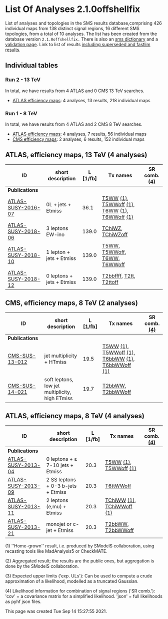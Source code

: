 # List Of Analyses 2.1.0offshellfix 
List of analyses and topologies in the SMS results database,comprising 426 individual maps from 138 distinct signal regions, 16 different SMS topologies, from a total of 10 analyses.
The list has been created from the database version `2.1.0offshellfix.`
There is also an  [sms dictionary](SmsDictionary210offshellfix) and a [validation page](Validation210offshellfix).
Link to list of results [including superseded and fastlim results](ListOfAnalyses210offshellfixWithSuperseded).

## Individual tables

### Run 2 - 13 TeV
In total, we have results from 4 ATLAS and 0 CMS 13 TeV searches.
 * [ATLAS efficiency maps](#ATLASefficiencymaps13): 4  analyses, 13 results, 218 individual maps

### Run 1 - 8 TeV
In total, we have results from 4 ATLAS and 2 CMS 8 TeV searches.
 * [ATLAS efficiency maps](#ATLASefficiencymaps8): 4  analyses, 7 results, 56 individual maps
 * [CMS efficiency maps](#CMSefficiencymaps8): 2  analyses, 6 results, 152 individual maps

<a name="ATLASefficiencymaps13"></a>
## ATLAS, efficiency maps, 13 TeV (4 analyses)

| **ID** | **short description** | **L [1/fb]** | **Tx names** | **SR comb. [(4)](#A4)** |
|--------|-----------------------|--------------|--------------|-------------------------|
| **Publications** | | | | |
| [ATLAS-SUSY-2016-07](https://atlas.web.cern.ch/Atlas/GROUPS/PHYSICS/PAPERS/SUSY-2016-07/)<a name="ATLAS-SUSY-2016-07"></a> | 0L + jets + Etmiss | 36.1 | [T5WW](SmsDictionary210offshellfix#T5WW) [(1)](#A1), [T5WWoff](SmsDictionary210offshellfix#T5WWoff) [(1)](#A1), [T6WW](SmsDictionary210offshellfix#T6WW) [(1)](#A1), [T6WWoff](SmsDictionary210offshellfix#T6WWoff) [(1)](#A1) |  |
| [ATLAS-SUSY-2018-06](https://atlas.web.cern.ch/Atlas/GROUPS/PHYSICS/PAPERS/SUSY-2018-06/)<a name="ATLAS-SUSY-2018-06"></a> | 3 leptons EW-ino | 139.0 | [TChiWZ](SmsDictionary210offshellfix#TChiWZ), [TChiWZoff](SmsDictionary210offshellfix#TChiWZoff) |  |
| [ATLAS-SUSY-2018-10](https://atlas.web.cern.ch/Atlas/GROUPS/PHYSICS/PAPERS/SUSY-2018-10/)<a name="ATLAS-SUSY-2018-10"></a> | 1 lepton + jets + Etmiss | 139.0 | [T5WW](SmsDictionary210offshellfix#T5WW), [T5WWoff](SmsDictionary210offshellfix#T5WWoff), [T6WW](SmsDictionary210offshellfix#T6WW), [T6WWoff](SmsDictionary210offshellfix#T6WWoff) |  |
| [ATLAS-SUSY-2018-12](https://atlas.web.cern.ch/Atlas/GROUPS/PHYSICS/PAPERS/SUSY-2018-12/)<a name="ATLAS-SUSY-2018-12"></a> | 0 leptons + jets + Etmiss | 139.0 | [T2bbffff](SmsDictionary210offshellfix#T2bbffff), [T2tt](SmsDictionary210offshellfix#T2tt), [T2ttoff](SmsDictionary210offshellfix#T2ttoff) |  |

<a name="CMSefficiencymaps8"></a>
## CMS, efficiency maps, 8 TeV (2 analyses)

| **ID** | **short description** | **L [1/fb]** | **Tx names** | **SR comb. [(4)](#A4)** |
|--------|-----------------------|--------------|--------------|-------------------------|
| **Publications** | | | | |
| [CMS-SUS-13-012](https://twiki.cern.ch/twiki/bin/view/CMSPublic/PhysicsResultsSUS13012)<a name="CMS-SUS-13-012"></a> | jet multiplicity + HTmiss | 19.5 | [T5WW](SmsDictionary210offshellfix#T5WW) [(1)](#A1), [T5WWoff](SmsDictionary210offshellfix#T5WWoff) [(1)](#A1), [T6bbWW](SmsDictionary210offshellfix#T6bbWW) [(1)](#A1), [T6bbWWoff](SmsDictionary210offshellfix#T6bbWWoff) [(1)](#A1) |  |
| [CMS-SUS-14-021](https://twiki.cern.ch/twiki/bin/view/CMSPublic/PhysicsResultsSUS14021)<a name="CMS-SUS-14-021"></a> | soft leptons, low jet multiplicity, high ETmiss | 19.7 | [T2bbWW](SmsDictionary210offshellfix#T2bbWW), [T2bbWWoff](SmsDictionary210offshellfix#T2bbWWoff) |  |

<a name="ATLASefficiencymaps8"></a>
## ATLAS, efficiency maps, 8 TeV (4 analyses)

| **ID** | **short description** | **L [1/fb]** | **Tx names** | **SR comb. [(4)](#A4)** |
|--------|-----------------------|--------------|--------------|-------------------------|
| **Publications** | | | | |
| [ATLAS-SUSY-2013-04](https://atlas.web.cern.ch/Atlas/GROUPS/PHYSICS/PAPERS/SUSY-2013-04/)<a name="ATLAS-SUSY-2013-04"></a> | 0 leptons + &ge; 7-10 jets + Etmiss | 20.3 | [T5WW](SmsDictionary210offshellfix#T5WW) [(1)](#A1), [T5WWoff](SmsDictionary210offshellfix#T5WWoff) [(1)](#A1) |  |
| [ATLAS-SUSY-2013-09](https://atlas.web.cern.ch/Atlas/GROUPS/PHYSICS/PAPERS/SUSY-2013-09/)<a name="ATLAS-SUSY-2013-09"></a> | 2 SS leptons + 0-3 b-jets + Etmiss | 20.3 | [T6ttWWoff](SmsDictionary210offshellfix#T6ttWWoff) |  |
| [ATLAS-SUSY-2013-11](https://atlas.web.cern.ch/Atlas/GROUPS/PHYSICS/PAPERS/SUSY-2013-11/)<a name="ATLAS-SUSY-2013-11"></a> | 2 leptons (e,mu) + Etmiss | 20.3 | [TChiWW](SmsDictionary210offshellfix#TChiWW) [(1)](#A1), [TChiWWoff](SmsDictionary210offshellfix#TChiWWoff) [(1)](#A1) |  |
| [ATLAS-SUSY-2013-21](https://atlas.web.cern.ch/Atlas/GROUPS/PHYSICS/PAPERS/SUSY-2013-21/)<a name="ATLAS-SUSY-2013-21"></a> | monojet or c-jet + Etmiss | 20.3 | [T2bbWW](SmsDictionary210offshellfix#T2bbWW), [T2bbWWoff](SmsDictionary210offshellfix#T2bbWWoff) |  |


<a name='A1'>(1)</a> ''Home-grown'' result, i.e. produced by SModelS collaboration, using recasting tools like MadAnalysis5 or CheckMATE.

<a name='A2'>(2)</a> Aggregated result; the results are the public ones, but aggregation is done by the SModelS collaboration.

<a name='A3'>(3)</a> Expected upper limits ('exp. ULs'): Can be used to compute a crude approximation of a likelihood, modelled as a truncated Gaussian.

<a name='A4'>(4)</a> Likelihood information for combination of signal regions ('SR comb.'): 'cov' = a covariance matrix for a simplified likelihood. 'json' = full likelihoods as pyhf json files.

This page was created Tue Sep 14 15:27:55 2021.
